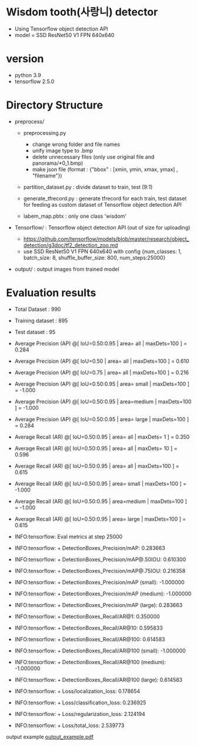 # Wisdom tooth(사랑니) detector
  - Using Tensorflow object detection API
  - model = SSD ResNet50 V1 FPN 640x640

# version
  - python 3.9
  - tensorflow 2.5.0

# Directory Structure

* preprocess/
    * preprocessing.py
        - change wrong folder and file names
        - unify image type to .bmp
        - delete unnecessary files (only use original file and panorama/*0_1.bmp)
        - make json file (format : {"bbox" : [xmin, ymin, xmax, ymax] , "filename"})
    
    * partition_dataset.py : divide dataset to train, test (9:1)
    * generate_tfrecord.py : generate tfrecord for each train, test dataset for feeding as custom dataset of Tensorflow object detection API
    * labem_map.pbtx : only one class 'wisdom'

* Tensorflow/ : Tensorflow object detection API (out of size for uploading)
    - https://github.com/tensorflow/models/blob/master/research/object_detection/g3doc/tf2_detection_zoo.md
    - use SSD ResNet50 V1 FPN 640x640 with config {num_classes: 1, batch_size: 8, shuffle_buffer_size: 800, num_steps:25000}

* output/ : output images from trained model


# Evaluation results

- Total Dataset : 990
- Training dataset : 895
- Test dataset : 95

 - Average Precision  (AP) @[ IoU=0.50:0.95 | area=   all | maxDets=100 ] = 0.284
 - Average Precision  (AP) @[ IoU=0.50      | area=   all | maxDets=100 ] = 0.610
 - Average Precision  (AP) @[ IoU=0.75      | area=   all | maxDets=100 ] = 0.216
 - Average Precision  (AP) @[ IoU=0.50:0.95 | area= small | maxDets=100 ] = -1.000
 - Average Precision  (AP) @[ IoU=0.50:0.95 | area=medium | maxDets=100 ] = -1.000
 - Average Precision  (AP) @[ IoU=0.50:0.95 | area= large | maxDets=100 ] = 0.284
 - Average Recall     (AR) @[ IoU=0.50:0.95 | area=   all | maxDets=  1 ] = 0.350
 - Average Recall     (AR) @[ IoU=0.50:0.95 | area=   all | maxDets= 10 ] = 0.596
 - Average Recall     (AR) @[ IoU=0.50:0.95 | area=   all | maxDets=100 ] = 0.615
 - Average Recall     (AR) @[ IoU=0.50:0.95 | area= small | maxDets=100 ] = -1.000
 - Average Recall     (AR) @[ IoU=0.50:0.95 | area=medium | maxDets=100 ] = -1.000
 - Average Recall     (AR) @[ IoU=0.50:0.95 | area= large | maxDets=100 ] = 0.615
- INFO:tensorflow:        Eval metrics at step 25000
- INFO:tensorflow:        + DetectionBoxes_Precision/mAP: 0.283663
- INFO:tensorflow:        + DetectionBoxes_Precision/mAP@.50IOU: 0.610300
- INFO:tensorflow:        + DetectionBoxes_Precision/mAP@.75IOU: 0.216358
- INFO:tensorflow:        + DetectionBoxes_Precision/mAP (small): -1.000000
- INFO:tensorflow:        + DetectionBoxes_Precision/mAP (medium): -1.000000
- INFO:tensorflow:        + DetectionBoxes_Precision/mAP (large): 0.283663
- INFO:tensorflow:        + DetectionBoxes_Recall/AR@1: 0.350000
- INFO:tensorflow:        + DetectionBoxes_Recall/AR@10: 0.595833
- INFO:tensorflow:        + DetectionBoxes_Recall/AR@100: 0.614583
- INFO:tensorflow:        + DetectionBoxes_Recall/AR@100 (small): -1.000000
- INFO:tensorflow:        + DetectionBoxes_Recall/AR@100 (medium): -1.000000
- INFO:tensorflow:        + DetectionBoxes_Recall/AR@100 (large): 0.614583
- INFO:tensorflow:        + Loss/localization_loss: 0.178654
- INFO:tensorflow:        + Loss/classification_loss: 0.236925
- INFO:tensorflow:        + Loss/regularization_loss: 2.124194
- INFO:tensorflow:        + Loss/total_loss: 2.539773

output example
[output_example.pdf](https://github.com/GunhuiHan/tooth_detector/files/9136844/output_example.pdf)
